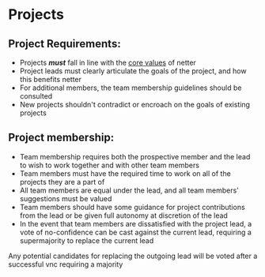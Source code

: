 # Projects

## Project Requirements: 

- Projects ***must*** fall in line with the [core values](../manifesto/readme.md) of netter
- Project leads must clearly articulate the goals of the project, and how this benefits netter
- For additional members, the team membership guidelines should be consulted
- New projects shouldn't contradict or encroach on the goals of existing projects

## Project membership:

- Team membership requires both the prospective member and the lead to wish to work together and with other team members
- Team members must have the required time to work on all of the projects they are a part of
- All team members are equal under the lead, and all team members' suggestions must be valued
- Team members should have some guidance for project contributions from the lead or be given full autonomy at discretion of the lead
- In the event that team members are dissatisfied with the project lead, a vote of no-confidence can be cast against the current lead, requiring a supermajority to replace the current lead  

Any potential candidates for replacing the outgoing lead will be voted after a successful vnc requiring a majority  


